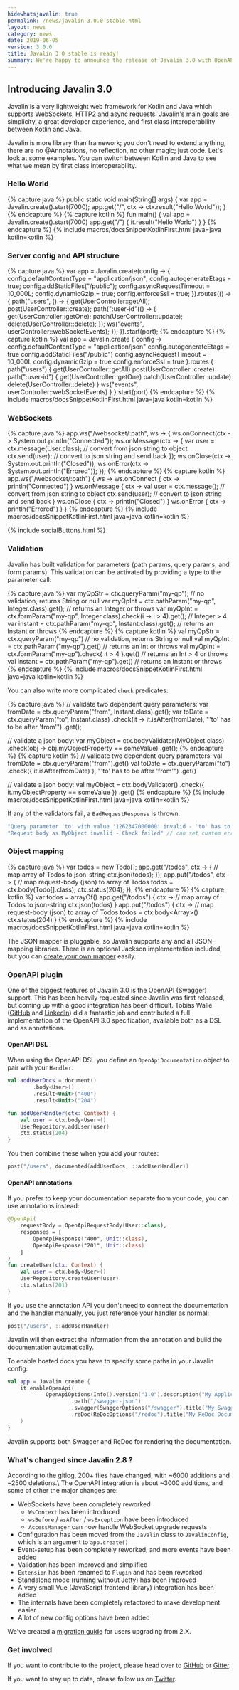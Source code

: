 ```yaml
---
hidewhatsjavalin: true
permalink: /news/javalin-3.0.0-stable.html
layout: news
category: news
date: 2019-06-05
version: 3.0.0
title: Javalin 3.0 stable is ready!
summary: We're happy to announce the release of Javalin 3.0 with OpenAPI (Swagger) support, as well as huge improvements to WebSockets and configuration.
---
```


## Introducing Javalin 3.0

Javalin is a very lightweight web framework for Kotlin and Java which supports WebSockets, HTTP2 and async requests.
Javalin's main goals are simplicity, a great developer experience, and first class interoperability between Kotlin and Java.

Javalin is more library than framework; you don't need to extend anything,
there are no @Annotations, no reflection, no other magic; just code. Let's look at some examples.
You can switch between Kotlin and Java to see what we mean by first class interoperability.

### Hello World
{% capture java %}
public static void main(String[] args) {
    var app = Javalin.create().start(7000);
    app.get("/", ctx -> ctx.result("Hello World"));
}
{% endcapture %}
{% capture kotlin %}
fun main() {
    val app = Javalin.create().start(7000)
    app.get("/") { it.result("Hello World") }
}
{% endcapture %}
{% include macros/docsSnippetKotlinFirst.html java=java kotlin=kotlin %}

### Server config and API structure
{% capture java %}
var app = Javalin.create(config -> {
    config.defaultContentType = "application/json";
    config.autogenerateEtags = true;
    config.addStaticFiles("/public");
    config.asyncRequestTimeout = 10_000L;
    config.dynamicGzip = true;
    config.enforceSsl = true;
}).routes(() -> {
    path("users", () -> {
        get(UserController::getAll);
        post(UserController::create);
        path(":user-id"(() -> {
            get(UserController::getOne);
            patch(UserController::update);
            delete(UserController::delete);
        });
        ws("events", userController::webSocketEvents);
    });
}).start(port);
{% endcapture %}
{% capture kotlin %}
val app = Javalin.create { config ->
    config.defaultContentType = "application/json"
    config.autogenerateEtags = true
    config.addStaticFiles("/public")
    config.asyncRequestTimeout = 10_000L
    config.dynamicGzip = true
    config.enforceSsl = true
}.routes {
    path("users") {
        get(UserController::getAll)
        post(UserController::create)
        path(":user-id") {
            get(UserController::getOne)
            patch(UserController::update)
            delete(UserController::delete)
        }
        ws("events", userController::webSocketEvents)
    }
}.start(port)
{% endcapture %}
{% include macros/docsSnippetKotlinFirst.html java=java kotlin=kotlin %}

### WebSockets
{% capture java %}
app.ws("/websocket/:path", ws -> {
    ws.onConnect(ctx -> System.out.println("Connected"));
    ws.onMessage(ctx -> {
        var user = ctx.message(User.class); // convert from json string to object
        ctx.send(user); // convert to json string and send back
    });
    ws.onClose(ctx -> System.out.println("Closed"));
    ws.onError(ctx -> System.out.println("Errored"));
});
{% endcapture %}
{% capture kotlin %}
app.ws("/websocket/:path") { ws ->
    ws.onConnect { ctx -> println("Connected") }
    ws.onMessage { ctx ->
        val user = ctx.message<User>(); // convert from json string to object
        ctx.send(user); // convert to json string and send back
    }
    ws.onClose { ctx -> println("Closed") }
    ws.onError { ctx -> println("Errored") }
}
{% endcapture %}
{% include macros/docsSnippetKotlinFirst.html java=java kotlin=kotlin %}

<div class="smaller-social-btns">{% include socialButtons.html %}</div>

### Validation

Javalin has built validation for parameters (path params, query params, and form params).
This validation can be activated by providing a type to the parameter call:

{% capture java %}
var myQpStr = ctx.queryParam("my-qp"); // no validation, returns String or null
var myQpInt = ctx.pathParam("my-qp", Integer.class).get(); // returns an Integer or throws
var myQpInt = ctx.formParam("my-qp", Integer.class).check(i -> i > 4).get(); // Integer > 4
var instant = ctx.pathParam("my-qp", Instant.class).get(); // returns an Instant or throws
{% endcapture %}
{% capture kotlin %}
val myQpStr = ctx.queryParam("my-qp") // no validation, returns String or null
val myQpInt = ctx.pathParam<Int>("my-qp").get() // returns an Int or throws
val myQpInt = ctx.formParam<Int>("my-qp").check{ it > 4 }.get() // returns an Int > 4 or throws
val instant = ctx.pathParam<Instant>("my-qp").get() // returns an Instant or throws
{% endcapture %}
{% include macros/docsSnippetKotlinFirst.html java=java kotlin=kotlin %}

You can also write more complicated `check` predicates:

{% capture java %}
// validate two dependent query parameters:
var fromDate = ctx.queryParam("from", Instant.class).get();
var toDate = ctx.queryParam("to", Instant.class)
        .check(it -> it.isAfter(fromDate), "'to' has to be after 'from'")
        .get();

// validate a json body:
var myObject = ctx.bodyValidator(MyObject.class)
        .check(obj -> obj.myObjectProperty == someValue)
        .get();
{% endcapture %}
{% capture kotlin %}
// validate two dependent query parameters:
val fromDate = ctx.queryParam<Instant>("from").get()
val toDate = ctx.queryParam<Instant>("to")
        .check({ it.isAfter(fromDate) }, "'to' has to be after 'from'")
        .get()

// validate a json body:
val myObject = ctx.bodyValidator<MyObject>()
        .check({ it.myObjectProperty == someValue })
        .get()
{% endcapture %}
{% include macros/docsSnippetKotlinFirst.html java=java kotlin=kotlin %}

If any of the validators fail, a `BadRequestResponse` is thrown:

```java
"Query parameter 'to' with value '1262347000000' invalid - 'to' has to be after 'from'"
"Request body as MyObject invalid - Check failed" // can set custom error message in check()
```

### Object mapping
{% capture java %}
var todos = new Todo[];
app.get("/todos", ctx -> { // map array of Todos to json-string
    ctx.json(todos);
});
app.put("/todos", ctx -> { // map request-body (json) to array of Todos
    todos = ctx.body(Todo[].class);
    ctx.status(204);
});
{% endcapture %}
{% capture kotlin %}
var todos = arrayOf<Todo>()
app.get("/todos") { ctx -> // map array of Todos to json-string
    ctx.json(todos)
}
app.put("/todos") { ctx -> // map request-body (json) to array of Todos
    todos = ctx.body<Array<Todo>>()
    ctx.status(204)
}
{% endcapture %}
{% include macros/docsSnippetKotlinFirst.html java=java kotlin=kotlin %}

The JSON mapper is pluggable, so Javalin supports any and all JSON-mapping libraries. There is an optional Jackson implementation included,
but you can [create your own mapper](/documentation#configuring-the-json-mapper) easily.

### OpenAPI plugin
One of the biggest features of Javalin 3.0 is the OpenAPI (Swagger) support. This has been heavily requested since Javalin was first released,
but coming up with a good integration has been difficult.
Tobias Walle ([GitHub](https://github.com/TobiasWalle) and [LinkedIn](https://www.linkedin.com/in/tobias-walle/))
did a fantastic job and contributed a full implementation of the OpenAPI 3.0 specification, available both as a DSL and as annotations.

#### OpenAPI DSL
When using the OpenAPI DSL you define an `OpenApiDocumentation` object to pair with your `Handler`:

```kotlin
val addUserDocs = document()
        .body<User>()
        .result<Unit>("400")
        .result<Unit>("204")

fun addUserHandler(ctx: Context) {
    val user = ctx.body<User>()
    UserRepository.addUser(user)
    ctx.status(204)
}
```

You then combine these when you add your routes:

```kotlin
post("/users", documented(addUserDocs, ::addUserHandler))
```

#### OpenAPI annotations

If you prefer to keep your documentation separate from your code, you can use annotations instead:

```kotlin
@OpenApi(
    requestBody = OpenApiRequestBody(User::class),
    responses = [
        OpenApiResponse("400", Unit::class),
        OpenApiResponse("201", Unit::class)
    ]
)
fun createUser(ctx: Context) {
    val user = ctx.body<User>()
    UserRepository.createUser(user)
    ctx.status(201)
}
```

If you use the annotation API you don't need to connect the documentation and the handler manually,
you just reference your handler as normal:

```kotlin
post("/users", ::addUserHandler)
```

Javalin will then extract the information from the annotation and build the documentation automatically.

To enable hosted docs you have to specify some paths in your Javalin config:

```kotlin
val app = Javalin.create {
    it.enableOpenApi(
            OpenApiOptions(Info().version("1.0").description("My Application"))
                    .path("/swagger-json")
                    .swagger(SwaggerOptions("/swagger").title("My Swagger Documentation"))
                    .reDoc(ReDocOptions("/redoc").title("My ReDoc Documentation"))
    )
}
```

Javalin supports both Swagger and ReDoc for rendering the documentation.

### What's changed since Javalin 2.8 ?
According to the gitlog, 200+ files have changed, with ~6000 additions and ~2500 deletions.\\
The OpenAPI integration is about ~3000 additions, and some of other the major changes are:

* WebSockets have been completely reworked
  * `WsContext` has been introduced
  * `wsBefore` / `wsAfter` / `wsException` have been introduced
  * `AccessManager` can now handle WebSocket upgrade requests
* Configuration has been moved from the `Javalin` class to `JavalinConfig`, which is an argument to `app.create()`
* Event-setup has been completely reworked, and more events have been added
* Validation has been improved and simplified
* `Extension` has been renamed to `Plugin` and has been reworked
* Standalone mode (running without Jetty) has been improved
* A very small Vue (JavaScript frontend library) integration has been added
* The internals have been completely refactored to make development easier
* A lot of new config options have been added

We've created a [migration guide](/migration-guide-javalin-2-to-3) for users upgrading from 2.X.

### Get involved
If you want to contribute to the project, please head over to [GitHub](https://github.com/tipsy/javalin) or [Gitter](https://gitter.im/javalin-io/general).

If you want to stay up to date, please follow us on [Twitter](https://twitter.com/javalin_io).

